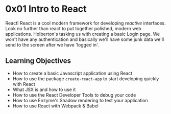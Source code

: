 # 0x01 Intro to React
React! React is a cool modern framework for developing *reactive* interfaces. Look no further than react to put together polished, modern web applications. Holberton's tasking us with creating a basic Login page. We won't have any authentication and basically we'll have some junk data we'll send to the screen after we have 'logged in'.

## Learning Objectives
- How to create a basic Javascript application using React
- How to use the package ```create-react-app``` to start developing quickly with React
- What JSX is and how to use it
- How to use the React Developer Tools to debug your code
- How to use Enzyme's Shadow rendering to test your application
- How to use React with Webpack & Babel


